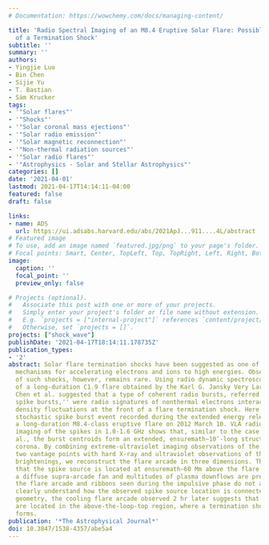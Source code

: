 ```yaml
---
# Documentation: https://wowchemy.com/docs/managing-content/

title: 'Radio Spectral Imaging of an M8.4 Eruptive Solar Flare: Possible Evidence
  of a Termination Shock'
subtitle: ''
summary: ''
authors:
- Yingjie Luo
- Bin Chen
- Sijie Yu
- T. Bastian
- Säm Krucker
tags:
- '"Solar flares"'
- '"Shocks"'
- '"Solar coronal mass ejections"'
- '"Solar radio emission"'
- '"Solar magnetic reconnection"'
- '"Non-thermal radiation sources"'
- '"Solar radio flares"'
- '"Astrophysics - Solar and Stellar Astrophysics"'
categories: []
date: '2021-04-01'
lastmod: 2021-04-17T14:14:11-04:00
featured: false
draft: false

links:
- name: ADS
  url: https://ui.adsabs.harvard.edu/abs/2021ApJ...911....4L/abstract
# Featured image
# To use, add an image named `featured.jpg/png` to your page's folder.
# Focal points: Smart, Center, TopLeft, Top, TopRight, Left, Right, BottomLeft, Bottom, BottomRight.
image:
  caption: ''
  focal_point: ''
  preview_only: false

# Projects (optional).
#   Associate this post with one or more of your projects.
#   Simply enter your project's folder or file name without extension.
#   E.g. `projects = ["internal-project"]` references `content/project/deep-learning/index.md`.
#   Otherwise, set `projects = []`.
projects: ["shock_wave"]
publishDate: '2021-04-17T18:14:11.178735Z'
publication_types:
- '2'
abstract: Solar flare termination shocks have been suggested as one of the viable
  mechanisms for accelerating electrons and ions to high energies. Observational evidence
  of such shocks, however, remains rare. Using radio dynamic spectroscopic imaging
  of a long-duration C1.9 flare obtained by the Karl G. Jansky Very Large Array (VLA),
  Chen et al. suggested that a type of coherent radio bursts, referred to as ``stochastic
  spike bursts,'' were radio signatures of nonthermal electrons interacting with myriad
  density fluctuations at the front of a flare termination shock. Here we report another
  stochastic spike burst event recorded during the extended energy release phase of
  a long-duration M8.4-class eruptive flare on 2012 March 10. VLA radio spectroscopic
  imaging of the spikes in 1.0-1.6 GHz shows that, similar to the case of Chen et
  al., the burst centroids form an extended, ensuremath∼10″-long structure in the
  corona. By combining extreme-ultraviolet imaging observations of the flare from
  two vantage points with hard X-ray and ultraviolet observations of the flare ribbon
  brightenings, we reconstruct the flare arcade in three dimensions. The results show
  that the spike source is located at ensuremath∼60 Mm above the flare arcade, where
  a diffuse supra-arcade fan and multitudes of plasma downflows are present. Although
  the flare arcade and ribbons seen during the impulsive phase do not allow us to
  clearly understand how the observed spike source location is connected to the flare
  geometry, the cooling flare arcade observed 2 hr later suggests that the spikes
  are located in the above-the-loop-top region, where a termination shock presumably
  forms.
publication: '*The Astrophysical Journal*'
doi: 10.3847/1538-4357/abe5a4
---
```

